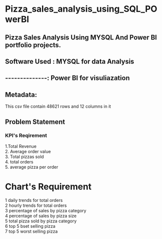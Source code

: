 # Pizza_sales_analysis_using_SQL_POwerBI  


## Pizza Sales Analysis Using MYSQL And Power BI portfolio projects.

## Software Used : MYSQL for data Analysis   
## --------------: Power BI for visuliazation

## Metadata:
This csv file contain 48621 rows and 12 columns in it 

 
## Problem Statement 

### KPI's Reqirement 


1.Total Revenue  
2. Average order value  
3. Total pizzas sold  
4. total orders   
5. average pizza per order  

# Chart's Requirement

1 daily trends for total orders  
2 hourly  trends for total orders  
3 percentage of sales by pizza category  
4 percentage of sales by pizza size  
5 total pizza sold by pizza category   
6 top 5 bset selling pizza   
7 top 5 worst selling pizza    

